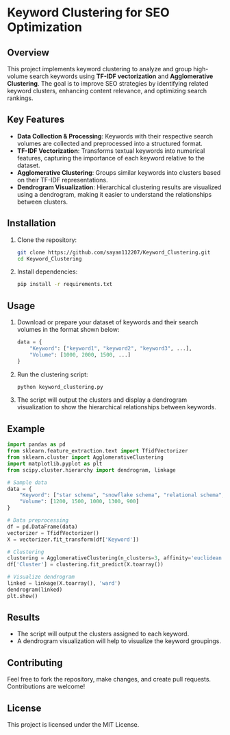 # Keyword Clustering for SEO Optimization

## Overview
This project implements keyword clustering to analyze and group high-volume search keywords using **TF-IDF vectorization** and **Agglomerative Clustering**. The goal is to improve SEO strategies by identifying related keyword clusters, enhancing content relevance, and optimizing search rankings.

## Key Features
- **Data Collection & Processing**: Keywords with their respective search volumes are collected and preprocessed into a structured format.
- **TF-IDF Vectorization**: Transforms textual keywords into numerical features, capturing the importance of each keyword relative to the dataset.
- **Agglomerative Clustering**: Groups similar keywords into clusters based on their TF-IDF representations.
- **Dendrogram Visualization**: Hierarchical clustering results are visualized using a dendrogram, making it easier to understand the relationships between clusters.

## Installation
1. Clone the repository:
   ```bash
   git clone https://github.com/sayan112207/Keyword_Clustering.git
   cd Keyword_Clustering
   ```

2. Install dependencies:
   ```bash
   pip install -r requirements.txt
   ```

## Usage
1. Download or prepare your dataset of keywords and their search volumes in the format shown below:
   ```python
   data = {
       "Keyword": ["keyword1", "keyword2", "keyword3", ...],
       "Volume": [1000, 2000, 1500, ...]
   }
   ```

2. Run the clustering script:
   ```bash
   python keyword_clustering.py
   ```

3. The script will output the clusters and display a dendrogram visualization to show the hierarchical relationships between keywords.

## Example
```python
import pandas as pd
from sklearn.feature_extraction.text import TfidfVectorizer
from sklearn.cluster import AgglomerativeClustering
import matplotlib.pyplot as plt
from scipy.cluster.hierarchy import dendrogram, linkage

# Sample data
data = {
    "Keyword": ["star schema", "snowflake schema", "relational schema", "schema markup", "database schema"],
    "Volume": [1200, 1500, 1000, 1300, 900]
}

# Data preprocessing
df = pd.DataFrame(data)
vectorizer = TfidfVectorizer()
X = vectorizer.fit_transform(df['Keyword'])

# Clustering
clustering = AgglomerativeClustering(n_clusters=3, affinity='euclidean', linkage='ward')
df['Cluster'] = clustering.fit_predict(X.toarray())

# Visualize dendrogram
linked = linkage(X.toarray(), 'ward')
dendrogram(linked)
plt.show()
```

## Results
- The script will output the clusters assigned to each keyword.
- A dendrogram visualization will help to visualize the keyword groupings.

## Contributing
Feel free to fork the repository, make changes, and create pull requests. Contributions are welcome!

## License
This project is licensed under the MIT License.
